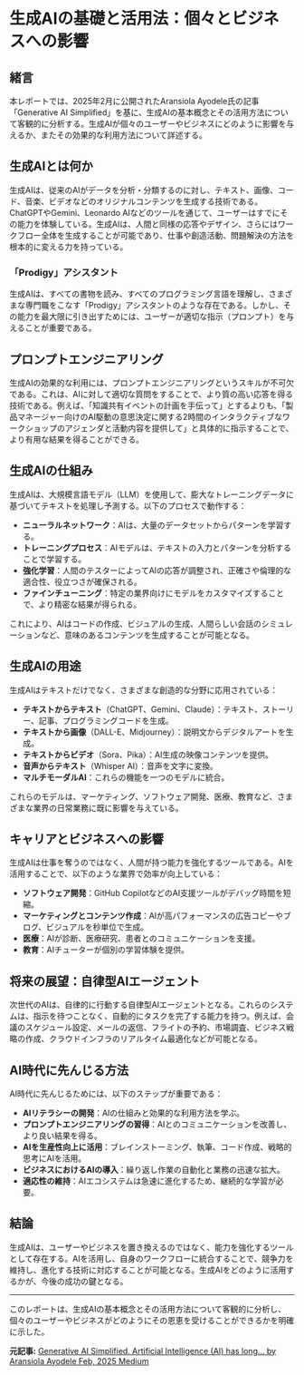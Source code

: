 # 生成AIの基礎と活用法：個々とビジネスへの影響

## 緒言

本レポートでは、2025年2月に公開されたAransiola Ayodele氏の記事「Generative AI Simplified」を基に、生成AIの基本概念とその活用方法について客観的に分析する。生成AIが個々のユーザーやビジネスにどのように影響を与えるか、またその効果的な利用方法について詳述する。

## 生成AIとは何か

生成AIは、従来のAIがデータを分析・分類するのに対し、テキスト、画像、コード、音楽、ビデオなどのオリジナルコンテンツを生成する技術である。ChatGPTやGemini、Leonardo AIなどのツールを通じて、ユーザーはすでにその能力を体験している。生成AIは、人間と同様の応答やデザイン、さらにはワークフロー全体を生成することが可能であり、仕事や創造活動、問題解決の方法を根本的に変える力を持っている。

### 「Prodigy」アシスタント

生成AIは、すべての書物を読み、すべてのプログラミング言語を理解し、さまざまな専門職をこなす「Prodigy」アシスタントのような存在である。しかし、その能力を最大限に引き出すためには、ユーザーが適切な指示（プロンプト）を与えることが重要である。

## プロンプトエンジニアリング

生成AIの効果的な利用には、プロンプトエンジニアリングというスキルが不可欠である。これは、AIに対して適切な質問をすることで、より質の高い応答を得る技術である。例えば、「知識共有イベントの計画を手伝って」とするよりも、「製品マネージャー向けのAI駆動の意思決定に関する2時間のインタラクティブなワークショップのアジェンダと活動内容を提供して」と具体的に指示することで、より有用な結果を得ることができる。

## 生成AIの仕組み

生成AIは、大規模言語モデル（LLM）を使用して、膨大なトレーニングデータに基づいてテキストを処理し予測する。以下のプロセスで動作する：

- **ニューラルネットワーク**：AIは、大量のデータセットからパターンを学習する。
- **トレーニングプロセス**：AIモデルは、テキストの入力とパターンを分析することで学習する。
- **強化学習**：人間のテスターによってAIの応答が調整され、正確さや倫理的な適合性、役立つさが確保される。
- **ファインチューニング**：特定の業界向けにモデルをカスタマイズすることで、より精密な結果が得られる。

これにより、AIはコードの作成、ビジュアルの生成、人間らしい会話のシミュレーションなど、意味のあるコンテンツを生成することが可能となる。

## 生成AIの用途

生成AIはテキストだけでなく、さまざまな創造的な分野に応用されている：

- **テキストからテキスト**（ChatGPT、Gemini、Claude）：テキスト、ストーリー、記事、プログラミングコードを生成。
- **テキストから画像**（DALL-E、Midjourney）：説明文からデジタルアートを生成。
- **テキストからビデオ**（Sora、Pika）：AI生成の映像コンテンツを提供。
- **音声からテキスト**（Whisper AI）：音声を文字に変換。
- **マルチモーダルAI**：これらの機能を一つのモデルに統合。

これらのモデルは、マーケティング、ソフトウェア開発、医療、教育など、さまざまな業界の日常業務に既に影響を与えている。

## キャリアとビジネスへの影響

生成AIは仕事を奪うのではなく、人間が持つ能力を強化するツールである。AIを活用することで、以下のような業界で効率が向上している：

- **ソフトウェア開発**：GitHub CopilotなどのAI支援ツールがデバッグ時間を短縮。
- **マーケティングとコンテンツ作成**：AIが高パフォーマンスの広告コピーやブログ、ビジュアルを秒単位で生成。
- **医療**：AIが診断、医療研究、患者とのコミュニケーションを支援。
- **教育**：AIチューターが個別の学習体験を提供。

## 将来の展望：自律型AIエージェント

次世代のAIは、自律的に行動する自律型AIエージェントとなる。これらのシステムは、指示を待つことなく、自動的にタスクを完了する能力を持つ。例えば、会議のスケジュール設定、メールの返信、フライトの予約、市場調査、ビジネス戦略の作成、クラウドインフラのリアルタイム最適化などが可能となる。

## AI時代に先んじる方法

AI時代に先んじるためには、以下のステップが重要である：

- **AIリテラシーの開発**：AIの仕組みと効果的な利用方法を学ぶ。
- **プロンプトエンジニアリングの習得**：AIとのコミュニケーションを改善し、より良い結果を得る。
- **AIを生産性向上に活用**：ブレインストーミング、執筆、コード作成、戦略的思考にAIを活用。
- **ビジネスにおけるAIの導入**：繰り返し作業の自動化と業務の迅速な拡大。
- **適応性の維持**：AIエコシステムは急速に進化するため、継続的な学習が必要。

## 結論

生成AIは、ユーザーやビジネスを置き換えるのではなく、能力を強化するツールとして存在する。AIを活用し、自身のワークフローに統合することで、競争力を維持し、進化する技術に対応することが可能となる。生成AIをどのように活用するかが、今後の成功の鍵となる。

---

このレポートは、生成AIの基本概念とその活用方法について客観的に分析し、個々のユーザーやビジネスがどのようにその恩恵を受けることができるかを明確に示した。

**元記事:** [Generative AI Simplified. Artificial Intelligence (AI) has long… by Aransiola Ayodele Feb, 2025 Medium](https://medium.com/@leomofthings/generative-ai-simplified-b2220669e269)